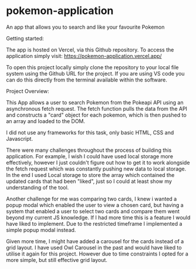 # pokemon-application
An app that allows you to search and like your favourite Pokemon


Getting started:

The app is hosted on Vercel, via this Github repository. To access the application simply visit: https://pokemon-application.vercel.app/

To open this project locally simply clone the repository to your local file system using the Github URL for the project. If you are using VS code you can do this directly from the terminal available within the software.


Project Overview:

This App allows a user to search Pokemon from the Pokeapi API using an asynchronous fetch request. The fetch function pulls the data from the API and constructs a "card" object for each pokemon, which is then pushed to an array and loaded to the DOM.

I did not use any frameworks for this task, only basic HTML, CSS and Javascript.

There were many challenges throughout the process of building this application. For example, I wish I could have used local storage more effectively, however I just couldn't figure out how to get it to work alongside the fetch request which was constantly pushing new data to local storage. In the end I used Local storage to store the array which contained the updated cards that had been "liked", just so I could at least show my understanding of the tool.

Another challenge for me was comparing two cards, I knew i wanted a popup modal which enabled the user to view a chosen card, but having a system that enabled a user to select two cards and compare them went beyond my current JS knowledge. If I had more time this is a feature I would have liked to implement. Due to the restricted timeframe I implemented a simple popup modal instead.

Given more time, I might have added a carousel for the cards instead of a grid layout. I have used Owl Carousel in the past and would have liked to utilise it again for this project. However due to time constraints I opted for a more simple, but still effective grid layout.



